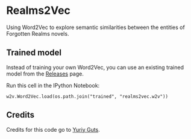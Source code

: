 # Realms2Vec

Using Word2Vec to explore semantic similarities between the entities of Forgotten Realms novels.

## Trained model

Instead of training your own Word2Vec, you can use an existing trained model from the [Releases](https://github.com/loremaps/realms2vec/releases) page.

Run this cell in the IPython Notebook:

`w2v.Word2Vec.load(os.path.join("trained", "realms2vec.w2v"))`

## Credits

Credits for this code go to [Yuriy Guts](https://github.com/YuriyGuts/).